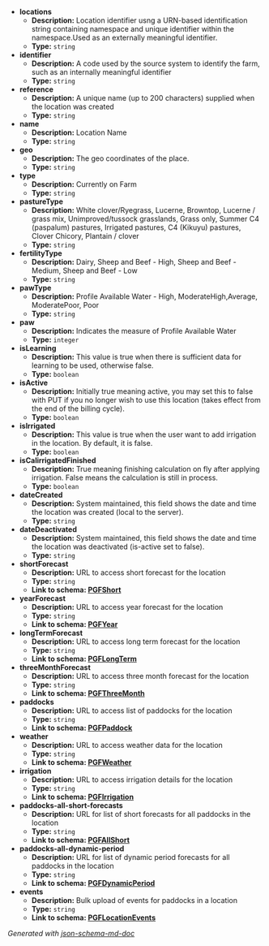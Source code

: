  - <b id="#/properties/locations">locations</b>
	 - **Description:** Location identifier usng a URN-based identification string containing namespace and unique identifier within the namespace.Used as an externally meaningful identifier.
	 - **Type:** `string`
 - <b id="#/properties/identifier">identifier</b>
	 - **Description:** A code used by the source system to identify the farm, such as an internally meaningful identifier
	 - **Type:** `string`
 - <b id="#/properties/reference">reference</b>
	 - **Description:** A unique name (up to 200 characters) supplied when the location was created
	 - **Type:** `string`
 - <b id="#/properties/name">name</b>
	 - **Description:** Location Name
	 - **Type:** `string`
 - <b id="#/properties/geo">geo</b>
	 - **Description:** The geo coordinates of the place.
	 - **Type:** `string`
 - <b id="#/properties/type">type</b>
	 - **Description:** Currently on Farm
	 - **Type:** `string`
 - <b id="#/properties/pastureType">pastureType</b>
	 - **Description:** White clover/Ryegrass, Lucerne, Browntop, Lucerne / grass mix, Unimproved/tussock grasslands, Grass only, Summer C4 (paspalum) pastures, Irrigated pastures, C4 (Kikuyu) pastures, Clover Chicory, Plantain / clover
	 - **Type:** `string`
 - <b id="#/properties/fertilityType">fertilityType</b>
	 - **Description:** Dairy, Sheep and Beef - High, Sheep and Beef - Medium, Sheep and Beef - Low
	 - **Type:** `string`
 - <b id="#/properties/pawType">pawType</b>
	 - **Description:** Profile Available Water - High, ModerateHigh,Average, ModeratePoor, Poor
	 - **Type:** `string`
 - <b id="#/properties/paw">paw</b>
	 - **Description:** Indicates the measure of Profile Available Water
	 - **Type:** `integer`
 - <b id="#/properties/isLearning">isLearning</b>
	 - **Description:** This value is true when there is sufficient data for learning to be used, otherwise false. 
	 - **Type:** `boolean`
 - <b id="#/properties/isActive">isActive</b>
	 - **Description:** Initially true meaning active, you may set this to false with PUT if you no longer wish to use this location (takes effect from the end of the billing cycle). 
	 - **Type:** `boolean`
 - <b id="#/properties/isIrrigated">isIrrigated</b>
	 - **Description:** This value is true when the user want to add irrigation in the location. By default, it is false.
	 - **Type:** `boolean`
 - <b id="#/properties/isCalirrigatedFinished">isCalirrigatedFinished</b>
	 - **Description:** True meaning finishing calculation on fly after applying irrigation. False means the calculation is still in process.
	 - **Type:** `boolean`
 - <b id="#/properties/dateCreated">dateCreated</b>
	 - **Description:** System maintained, this field shows the date and time the location was created (local to the server).
	 - **Type:** `string`
 - <b id="#/properties/dateDeactivated">dateDeactivated</b>
	 - **Description:** System maintained, this field shows the date and time the location was deactivated (is-active set to false).
	 - **Type:** `string`
 - <b id="#/properties/shortForecast">shortForecast</b>
	 - **Description:** URL to access short forecast for the location
	 - **Type:** `string`
	 - <b id="pgfshortpgfshort.md">Link to schema: [PGFShort](PGFShort.md)</b>
 - <b id="#/properties/yearForecast">yearForecast</b>
	 - **Description:** URL to access year forecast for the location
	 - **Type:** `string`
	 - <b id="pgfyearpgfyear.md">Link to schema: [PGFYear](PGFYear.md)</b>
 - <b id="#/properties/longTermForecast">longTermForecast</b>
	 - **Description:** URL to access long term forecast for the location
	 - **Type:** `string`
	 - <b id="pgflongtermpgflongterm.md">Link to schema: [PGFLongTerm](PGFLongTerm.md)</b>
 - <b id="#/properties/threeMonthForecast">threeMonthForecast</b>
	 - **Description:** URL to access three month forecast for the location
	 - **Type:** `string`
	 - <b id="pgfthreemonthpgfthreemonth.md">Link to schema: [PGFThreeMonth](PGFThreeMonth.md)</b>
 - <b id="#/properties/paddocks">paddocks</b>
	 - **Description:** URL to access list of paddocks for the location
	 - **Type:** `string`
	 - <b id="pgfpaddockpgfpaddock.md">Link to schema: [PGFPaddock](PGFPaddock.md)</b>
 - <b id="#/properties/weather">weather</b>
	 - **Description:** URL to access weather data for the location
	 - **Type:** `string`
	 - <b id="pgfweatherpgfweather.md">Link to schema: [PGFWeather](PGFWeather.md)</b>
 - <b id="#/properties/irrigation">irrigation</b>
	 - **Description:** URL to access irrigation details for the location
	 - **Type:** `string`
	 - <b id="pgfirrigationpgfirrigation.md">Link to schema: [PGFIrrigation](PGFIrrigation.md)</b>
 - <b id="#/properties/paddocks-all-short-forecasts">paddocks-all-short-forecasts</b>
	 - **Description:** URL for list of short forecasts for all paddocks in the location
	 - **Type:** `string`
	 - <b id="pgfallshortpgfallsort.md">Link to schema: [PGFAllShort](PGFAllSort.md)</b>
 - <b id="#/properties/paddocks-all-dynamic-period">paddocks-all-dynamic-period</b>
	 - **Description:** URL for list of dynamic period forecasts for all paddocks in the location
	 - **Type:** `string`
	 - <b id="pgfdynamicperiodpgfdynamicperiod.md">Link to schema: [PGFDynamicPeriod](PGFDynamicPeriod.md)</b>
 - <b id="#/properties/events">events</b>
	 - **Description:** Bulk upload of events for paddocks in a location
	 - **Type:** `string`
	 - <b id="pgflocationeventspgflocationevents.md">Link to schema: [PGFLocationEvents](PGFLocationEvents.md)</b>

_Generated with [json-schema-md-doc](https://brianwendt.github.io/json-schema-md-doc/)_
